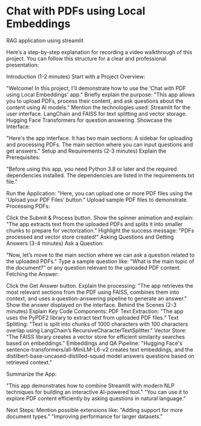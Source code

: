 # Chat with PDFs using Local Embeddings
RAG application using streamlit

Here’s a step-by-step explanation for recording a video walkthrough of this project. You can follow this structure for a clear and professional presentation:

Introduction (1-2 minutes)
Start with a Project Overview:

"Welcome! In this project, I'll demonstrate how to use the 'Chat with PDF using Local Embeddings' app."
Briefly explain the purpose:
"This app allows you to upload PDFs, process their content, and ask questions about the content using AI models."
Mention the technologies used:
Streamlit for the user interface.
LangChain and FAISS for text splitting and vector storage.
Hugging Face Transformers for question answering.
Showcase the Interface:

"Here's the app interface. It has two main sections:
A sidebar for uploading and processing PDFs.
The main section where you can input questions and get answers."
Setup and Requirements (2-3 minutes)
Explain the Prerequisites:

"Before using this app, you need Python 3.8 or later and the required dependencies installed. The dependencies are listed in the requirements.txt file."

Run the Application:
"Here, you can upload one or more PDF files using the 'Upload your PDF Files' button."
Upload sample PDF files to demonstrate.
Processing PDFs:

Click the Submit & Process button.
Show the spinner animation and explain:
"The app extracts text from the uploaded PDFs and splits it into smaller chunks to prepare for vectorization."
Highlight the success message: "PDFs processed and vector store created!"
Asking Questions and Getting Answers (3-4 minutes)
Ask a Question:

"Now, let’s move to the main section where we can ask a question related to the uploaded PDFs."
Type a sample question like: "What is the main topic of the document?" or any question relevant to the uploaded PDF content.
Fetching the Answer:

Click the Get Answer button.
Explain the processing:
"The app retrieves the most relevant sections from the PDF using FAISS, combines them into context, and uses a question-answering pipeline to generate an answer."
Show the answer displayed on the interface.
Behind the Scenes (2-3 minutes)
Explain Key Code Components:
PDF Text Extraction:
"The app uses the PyPDF2 library to extract text from uploaded PDF files."
Text Splitting:
"Text is split into chunks of 1000 characters with 100 characters overlap using LangChain’s RecursiveCharacterTextSplitter."
Vector Store:
"The FAISS library creates a vector store for efficient similarity searches based on embeddings."
Embeddings and QA Pipeline:
"Hugging Face's sentence-transformers/all-MiniLM-L6-v2 creates text embeddings, and the distilbert-base-uncased-distilled-squad model answers questions based on retrieved context."

Summarize the App:

"This app demonstrates how to combine Streamlit with modern NLP techniques for building an interactive AI-powered tool."
"You can use it to explore PDF content efficiently by asking questions in natural language."

Next Steps:
Mention possible extensions like:
"Adding support for more document types."
"Improving performance for larger datasets."

